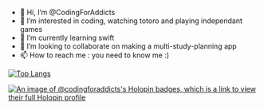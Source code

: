- 👋 Hi, I’m @CodingForAddicts
- 👀 I’m interested in coding, watching totoro and playing independant games
- 🌱 I’m currently learning swift
- 💞️ I’m looking to collaborate on making a multi-study-planning app
- 📫 How to reach me : you need to know me :)


[![Top Langs](https://github-readme-stats.vercel.app/api/top-langs/?username=codingforaddicts&layout=compact)](https://github.com/codingforaddicts)


[![An image of @codingforaddicts's Holopin badges, which is a link to view their full Holopin profile](https://holopin.me/codingforaddicts)](https://holopin.io/@codingforaddicts)

<!---
CodingForAddicts/CodingForAddicts is a ✨ special ✨ repository
--->

